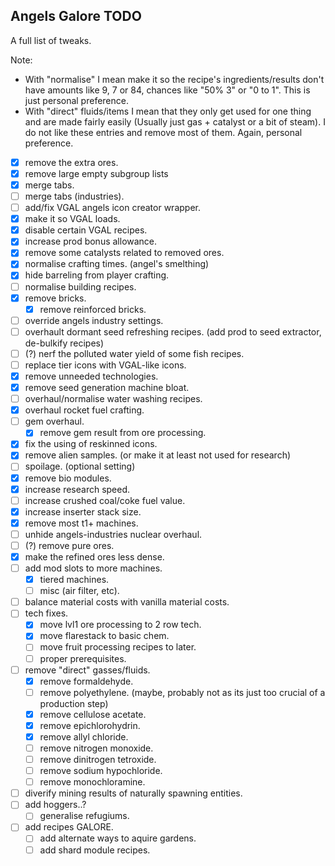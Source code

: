 ## Angels Galore TODO

A full list of tweaks.

Note:

-   With "normalise" I mean make it so the recipe's ingredients/results don't have amounts like 9, 7 or 84, chances like "50% 3" or "0 to 1". This is just personal preference.
-   With "direct" fluids/items I mean that they only get used for one thing and are made fairly easily (Usually just gas + catalyst or a bit of steam). I do not like these entries and remove most of them. Again, personal preference.

-   [x] remove the extra ores.
-   [x] remove large empty subgroup lists
-   [x] merge tabs.
-   [ ] merge tabs (industries).
-   [ ] add/fix VGAL angels icon creator wrapper.
-   [x] make it so VGAL loads.
-   [x] disable certain VGAL recipes.
-   [x] increase prod bonus allowance.
-   [x] remove some catalysts related to removed ores.
-   [x] normalise crafting times. (angel's smelthing)
-   [x] hide barreling from player crafting.
-   [ ] normalise building recipes.
-   [x] remove bricks.
    -   [x] remove reinforced bricks.
-   [ ] override angels industry settings.
-   [ ] overhault dormant seed refreshing recipes. (add prod to seed extractor, de-bulkify recipes)
-   [ ] (?) nerf the polluted water yield of some fish recipes.
-   [ ] replace tier icons with VGAL-like icons.
-   [x] remove unneeded technologies.
-   [x] remove seed generation machine bloat.
-   [ ] overhaul/normalise water washing recipes.
-   [x] overhaul rocket fuel crafting.
-   [ ] gem overhaul.
    -   [x] remove gem result from ore processing.
-   [x] fix the using of reskinned icons.
-   [x] remove alien samples. (or make it at least not used for research)
-   [ ] spoilage. (optional setting)
-   [x] remove bio modules.
-   [x] increase research speed.
-   [ ] increase crushed coal/coke fuel value.
-   [x] increase inserter stack size.
-   [x] remove most t1+ machines.
-   [ ] unhide angels-industries nuclear overhaul.
-   [ ] (?) remove pure ores.
-   [x] make the refined ores less dense.
-   [ ] add mod slots to more machines.
    -   [x] tiered machines.
    -   [ ] misc (air filter, etc).
-   [ ] balance material costs with vanilla material costs.
-   [ ] tech fixes.
    -   [x] move lvl1 ore processing to 2 row tech.
    -   [x] move flarestack to basic chem.
    -   [ ] move fruit processing recipes to later.
    -   [ ] proper prerequisites.
-   [ ] remove "direct" gasses/fluids.
    -   [x] remove formaldehyde.
    -   [ ] remove polyethylene. (maybe, probably not as its just too crucial of a production step)
    -   [x] remove cellulose acetate.
    -   [x] remove epichlorohydrin.
    -   [x] remove allyl chloride.
    -   [ ] remove nitrogen monoxide.
    -   [ ] remove dinitrogen tetroxide.
    -   [ ] remove sodium hypochloride.
    -   [ ] remove monochloramine.
-   [ ] diverify mining results of naturally spawning entities.
-   [ ] add hoggers..?
    -   [ ] generalise refugiums.
-   [ ] add recipes GALORE.
    -   [ ] add alternate ways to aquire gardens.
    -   [ ] add shard module recipes.
